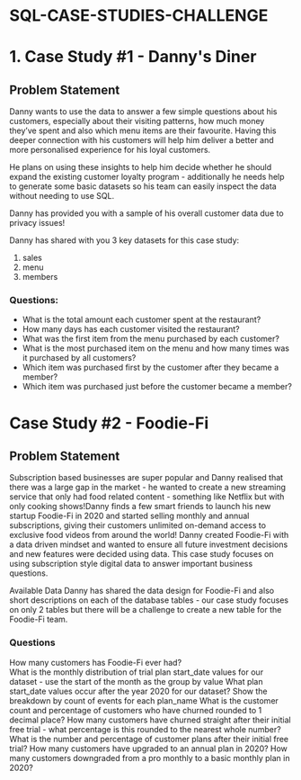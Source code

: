# SQL-CASE-STUDIES-CHALLENGE
 # 1. Case Study #1 - Danny's Diner
## Problem Statement
Danny wants to use the data to answer a few simple questions about his customers, especially about their visiting patterns, how much money they’ve spent and also which menu items are their favourite. Having this deeper connection with his customers will help him deliver a better and more personalised experience for his loyal customers.

He plans on using these insights to help him decide whether he should expand the existing customer loyalty program - additionally he needs help to generate some basic datasets so his team can easily inspect the data without needing to use SQL.

Danny has provided you with a sample of his overall customer data due to privacy issues!

Danny has shared with you 3 key datasets for this case study:
1. sales
2. menu
3. members

### Questions:
* What is the total amount each customer spent at the restaurant?<br>
* How many days has each customer visited the restaurant?<br>
* What was the first item from the menu purchased by each customer?<br>
* What is the most purchased item on the menu and how many times was it purchased by all customers?<br>
* Which item was purchased first by the customer after they became a member?<br>
* Which item was purchased just before the customer became a member?



# Case Study #2 - Foodie-Fi
## Problem Statement
Subscription based businesses are super popular and Danny realised that there was a large gap in the market - he wanted to create a new streaming service that only had food related content - something like Netflix but with only cooking shows!Danny finds a few smart friends to launch his new startup Foodie-Fi in 2020 and started selling monthly and annual subscriptions, giving their customers unlimited on-demand access to exclusive food videos from around the world!
Danny created Foodie-Fi with a data driven mindset and wanted to ensure all future investment decisions and new features were decided using data. This case study focuses on using subscription style digital data to answer important business questions.

Available Data
Danny has shared the data design for Foodie-Fi and also short descriptions on each of the database tables - our case study focuses on only 2 tables but there will be a challenge to create a new table for the Foodie-Fi team.

### Questions
How many customers has Foodie-Fi ever had?<br>
What is the monthly distribution of trial plan start_date values for our dataset - use the start of the month as the group by value
What plan start_date values occur after the year 2020 for our dataset? Show the breakdown by count of events for each plan_name
What is the customer count and percentage of customers who have churned rounded to 1 decimal place?
How many customers have churned straight after their initial free trial - what percentage is this rounded to the nearest whole number?
What is the number and percentage of customer plans after their initial free trial?
How many customers have upgraded to an annual plan in 2020?
How many customers downgraded from a pro monthly to a basic monthly plan in 2020?

